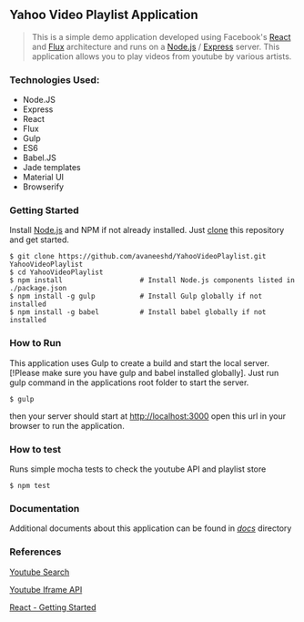 ## Yahoo Video Playlist Application

> This is a simple demo application developed using Facebook's [React](https://facebook.github.io/react/) and [Flux](http://facebook.github.io/flux/) architecture
> and runs on a [Node.js](https://nodejs.org/) / [Express](http://expressjs.com/) server.
> This application allows you to play videos from youtube by various artists.

### Technologies Used:
* Node.JS
* Express
* React
* Flux
* Gulp
* ES6
* Babel.JS
* Jade templates
* Material UI
* Browserify

### Getting Started

Install [Node.js](https://nodejs.org/) and NPM if not already installed.
Just [clone](https://github.com/avaneeshd/YahooVideoPlaylist.git) this repository and get started.

```shell
$ git clone https://github.com/avaneeshd/YahooVideoPlaylist.git YahooVideoPlaylist
$ cd YahooVideoPlaylist
$ npm install                   # Install Node.js components listed in ./package.json
$ npm install -g gulp           # Install Gulp globally if not installed
$ npm install -g babel          # Install babel globally if not installed
```

### How to Run
This application uses Gulp to create a build and start the local server.
[!Please make sure you have gulp and babel installed globally].
Just run gulp command in the applications root folder to start the server.

```shell
$ gulp 
```
then your server should start at [http://localhost:3000](http://localhost:3000)
open this url in your browser to run the application.

### How to test
Runs simple mocha tests to check the youtube API and playlist store

```shell
$ npm test
```

### Documentation
Additional documents about this application can be found in *[docs](https://github.com/avaneeshd/YahooVideoPlaylist/tree/master/docs)* directory


### References
[Youtube Search](https://developers.google.com/youtube/v3/docs/search/list)

[Youtube Iframe API](https://developers.google.com/youtube/iframe_api_reference?hl=en)

[React - Getting Started](https://facebook.github.io/react/docs/getting-started.html)
